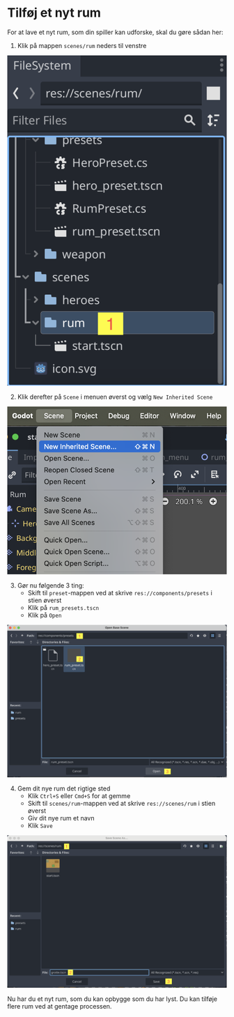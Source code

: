 # Tilføj et nyt rum

For at lave et nyt rum, som din spiller kan udforske, skal du gøre sådan her:

1. Klik på mappen `scenes/rum` neders til venstre

![add_room_1](./images/add_room_1.png)

2. Klik derefter på `Scene` i menuen øverst og vælg `New Inherited Scene`

![add_room_2](./images/add_room_2.png)

3. Gør nu følgende 3 ting:
   - Skift til `preset`-mappen ved at skrive `res://components/presets` i stien øverst
   - Klik på `rum_presets.tscn`
   - Klik på `Open`

![add_room_3](./images/add_room_3.png)

4. Gem dit nye rum det rigtige sted
   - Klik `Ctrl+S` eller `Cmd+S` for at gemme
   - Skift til `scenes/rum`-mappen ved at skrive `res://scenes/rum` i stien øverst
   - Giv dit nye rum et navn
   - Klik `Save`

![add_room_4](./images/add_room_4.png)

Nu har du et nyt rum, som du kan opbygge som du har lyst. Du kan tilføje flere rum ved at gentage processen.